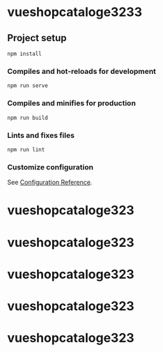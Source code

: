 # vueshopcataloge3233

## Project setup
```
npm install
```

### Compiles and hot-reloads for development
```
npm run serve
```

### Compiles and minifies for production
```
npm run build
```

### Lints and fixes files
```
npm run lint
```

### Customize configuration
See [Configuration Reference](https://cli.vuejs.org/config/).
# vueshopcataloge323
# vueshopcataloge323
# vueshopcataloge323
# vueshopcataloge323
# vueshopcataloge323
